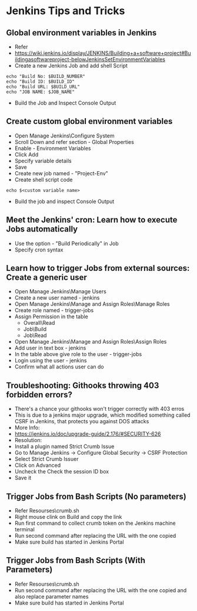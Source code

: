 # Jenkins Tips and Tricks

## Global environment variables in Jenkins
 - Refer
  - https://wiki.jenkins.io/display/JENKINS/Building+a+software+project#Buildingasoftwareproject-belowJenkinsSetEnvironmentVariables
 - Create a new Jenkins Job and add shell Script
  ```
  echo "Build No: $BUILD_NUMBER"
  echo "Build ID: $BUILD_ID"
  echo "Build URL: $BUILD_URL"
  echo "JOB NAME: $JOB_NAME"
  ```
 - Build the Job and Inspect Console Output

## Create custom global environment variables
 - Open Manage Jenkins\Configure System
 - Scroll Down and refer section - Global Properties
 - Enable - Environment Variables
 - Click Add
  - Specify variable details
 - Save
 - Create new job named - "Project-Env"
 - Create shell script code
 ```
 echo $<custom variable name>
 ```
 - Build the job and inspect Console Output

## Meet the Jenkins' cron: Learn how to execute Jobs automatically
 - Use the option - "Build Periodically" in Job
 - Specify cron syntax

## Learn how to trigger Jobs from external sources: Create a generic user
 - Open Manage Jenkins\Manage Users
 - Create a new user named - jenkins
 - Open Manage Jenkins\Manage and Assign Roles\Manage Roles
 - Create role named - trigger-jobs
  - Assign Permission in the table
    - Overall\Read
    - Job\Build
    - Job\Read
 - Open Manage Jenkins\Manage and Assign Roles\Assign Roles
  - Add user in text box - jenkins
  - In the table above give role to the user - trigger-jobs
 - Login using the user - jenkins
 - Confirm what all actions user can do


## Troubleshooting: Githooks throwing 403 forbidden errors?
- There's a chance your githooks won't trigger correctly with 403 erros
- This is due to a jenkins major upgrade, which modified something called CSRF in Jenkins, that protects you against DOS attacks
- More Info:
 - https://jenkins.io/doc/upgrade-guide/2.176/#SECURITY-626
- Resolution:
 - Install a plugin named Strict Crumb Issue
 - Go to Manage Jenkins -> Configure Global Security -> CSRF Protection
 - Select Strict Crumb Issuer
 - Click on Advanced
 - Uncheck the Check the session ID box
 - Save it


## Trigger Jobs from Bash Scripts (No parameters)
 - Refer Resourses\crumb.sh
 - Right mouse clink on Build and copy the link
 - Run first command to collect crumb token on the Jenkins machine terminal
 - Run second command after replacing the URL with the one copied
 - Make sure build has started in Jenkins Portal

## Trigger Jobs from Bash Scripts (With Parameters)
 - Refer Resourses\crumb.sh
 - Run second command after replacing the URL with the one copied and also replace parameter names
 - Make sure build has started in Jenkins Portal
